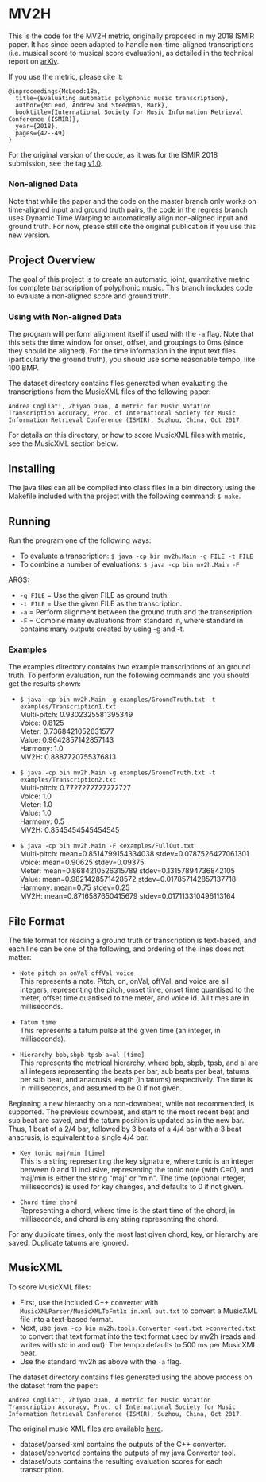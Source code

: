 # MV2H

This is the code for the MV2H metric, originally proposed in my 2018 ISMIR paper. It has since been adapted to handle non-time-aligned transcriptions (i.e. musical score to musical score evaluation), as detailed in the technical report on [arXiv](https://arxiv.org/abs/1906.00566).

If you use the metric, please cite it:

```
@inproceedings{McLeod:18a,
  title={Evaluating automatic polyphonic music transcription},
  author={McLeod, Andrew and Steedman, Mark},
  booktitle={International Society for Music Information Retrieval Conference (ISMIR)},
  year={2018},
  pages={42--49}
}
```

For the original version of the code, as it was for the ISMIR 2018 submission, see the tag [v1.0](https://github.com/apmcleod/MV2H/releases/tag/v1.0).

### Non-aligned Data
Note that while the paper and the code on the master branch only works on time-aligned input and ground truth pairs, the code in the regress branch uses Dynamic Time Warping to automatically align non-aligned input and ground truth. For now, please still cite the original publication if you use this new version.

## Project Overview
The goal of this project is to create an automatic, joint, quantitative metric for complete transcription of polyphonic music. This branch includes code to evaluate a non-aligned score and ground truth.

### Using with Non-aligned Data
The program will perform alignment itself if used with the `-a` flag. Note that this sets the time window for onset, offset, and groupings to 0ms (since they should be aligned). For the time information in the input text files (particularly the ground truth), you should use some reasonable tempo, like 100 BMP.

The dataset directory contains files generated when evaluating the transcriptions from the MusicXML files of the following paper:

```
Andrea Cogliati, Zhiyao Duan, A metric for Music Notation Transcription Accuracy, Proc. of International Society for Music Information Retrieval Conference (ISMIR), Suzhou, China, Oct 2017.
```

For details on this directory, or how to score MusicXML files with metric, see the MusicXML section below.

## Installing
The java files can all be compiled into class files in a bin directory using the Makefile
included with the project with the following command: `$ make`.

## Running
Run the program one of the following ways:
* To evaluate a transcription: `$ java -cp bin mv2h.Main -g FILE -t FILE`
* To combine a number of evaluations: `$ java -cp bin mv2h.Main -F`

ARGS:
 * `-g FILE` = Use the given FILE as ground truth.
 * `-t FILE` = Use the given FILE as the transcription.
 * `-a` = Perform alignment between the ground truth and the transcription.
 * `-F` = Combine many evaluations from standard in, where standard in contains many outputs created by using -g and -t.

### Examples
The examples directory contains two example transcriptions of an ground truth. To perform evaluation, run the following commands and you should get the results shown:

 * `$ java -cp bin mv2h.Main -g examples/GroundTruth.txt -t examples/Transcription1.txt`  
Multi-pitch: 0.9302325581395349  
Voice: 0.8125  
Meter: 0.7368421052631577  
Value: 0.9642857142857143  
Harmony: 1.0  
MV2H: 0.8887720755376813  
 
 * `$ java -cp bin mv2h.Main -g examples/GroundTruth.txt -t examples/Transcription2.txt`  
Multi-pitch: 0.7727272727272727  
Voice: 1.0  
Meter: 1.0  
Value: 1.0  
Harmony: 0.5  
MV2H: 0.8545454545454545  
 
 * `$ java -cp bin mv2h.Main -F <examples/FullOut.txt`  
Multi-pitch: mean=0.8514799154334038 stdev=0.0787526427061301  
Voice: mean=0.90625 stdev=0.09375  
Meter: mean=0.8684210526315789 stdev=0.13157894736842105  
Value: mean=0.9821428571428572 stdev=0.017857142857137718  
Harmony: mean=0.75 stdev=0.25  
MV2H: mean=0.8716587650415679 stdev=0.017113310496113164  


## File Format
The file format for reading a ground truth or transcription is text-based, and each line can be one of the following, and ordering of the lines does not matter:

 * `Note pitch on onVal offVal voice`  
This represents a note. Pitch, on, onVal, offVal, and voice are all integers, representing the pitch, onset time, onset time quantised to the meter, offset time quantised to the meter, and voice id. All times are in milliseconds.
 
 * `Tatum time`  
This represents a tatum pulse at the given time (an integer, in milliseconds).
 
 
 * `Hierarchy bpb,sbpb tpsb a=al [time]`  
This represents the metrical hierarchy, where bpb, sbpb, tpsb, and al are all integers representing the beats per bar, sub beats per beat, tatums per sub beat, and anacrusis length (in tatums) respectively. The time is in milliseconds, and assumed to be 0 if not given.

Beginning a new hierarchy on a non-downbeat, while not recommended, is supported. The previous downbeat, and start to the most recent beat and sub beat are saved, and the tatum position is updated as in the new bar. Thus, 1 beat of a 2/4 bar, followed by 3 beats of a 4/4 bar with a 3 beat anacrusis, is equivalent to a single 4/4 bar.
 
 * `Key tonic maj/min [time]`  
This is a string representing the key signature, where tonic is an integer between 0 and 11 inclusive, representing the tonic note (with C=0), and maj/min is either the string "maj" or "min". The time (optional integer, milliseconds) is used for key changes, and defaults to 0 if not given.
 
 * `Chord time chord`  
Representing a chord, where time is the start time of the chord, in milliseconds, and chord is any string representing the chord.

For any duplicate times, only the most last given chord, key, or hierarchy are saved. Duplicate tatums are ignored.

## MusicXML
To score MusicXML files:
* First, use the included C++ converter with `MusicXMLParser/MusicXMLToFmt1x in.xml out.txt` to convert a MusicXML file into a text-based format.
* Next, use `java -cp bin mv2h.tools.Converter <out.txt >converted.txt` to convert that text format into the text format used by mv2h (reads and writes with std in and out). The tempo defaults to 500 ms per MusicXML beat.
* Use the standard mv2h as above with the `-a` flag.


The dataset directory contains files generated using the above process on the dataset from the paper:
```
Andrea Cogliati, Zhiyao Duan, A metric for Music Notation Transcription Accuracy, Proc. of International Society for Music Information Retrieval Conference (ISMIR), Suzhou, China, Oct 2017.
```
The original music XML files are available [here](https://github.com/AndreaCogliati/MetricForScoreSimilarity).
* dataset/parsed-xml contains the outputs of the C++ converter.
* dataset/converted contains the outputs of my java Converter tool.
* dataset/outs contains the resulting evaluation scores for each transcription.
